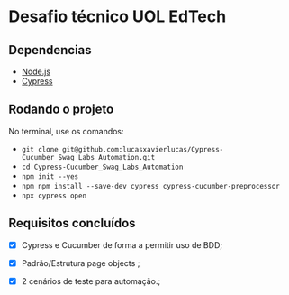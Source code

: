 # Desafio técnico UOL EdTech

## Dependencias

- [Node.js](https://nodejs.org/en/download/)
- [Cypress](https://www.cypress.io/)

## Rodando o projeto

No terminal, use os comandos:

- `git clone git@github.com:lucasxavierlucas/Cypress-Cucumber_Swag_Labs_Automation.git`
- `cd Cypress-Cucumber_Swag_Labs_Automation`
- `npm init --yes`
- `npm npm install --save-dev cypress cypress-cucumber-preprocessor`
- `npx cypress open `

## Requisitos concluídos

- [x] Cypress e Cucumber de forma a permitir uso de BDD;
- [x] Padrão/Estrutura page objects ;
- [x] 2 cenários de teste para automação.;

